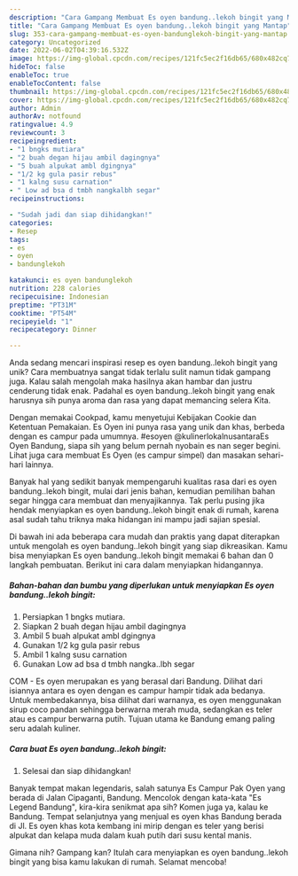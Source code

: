 ```yaml
---
description: "Cara Gampang Membuat Es oyen bandung..lekoh bingit yang Mantap"
title: "Cara Gampang Membuat Es oyen bandung..lekoh bingit yang Mantap"
slug: 353-cara-gampang-membuat-es-oyen-bandunglekoh-bingit-yang-mantap
category: Uncategorized
date: 2022-06-02T04:39:16.532Z
image: https://img-global.cpcdn.com/recipes/121fc5ec2f16db65/680x482cq70/es-oyen-bandunglekoh-bingit-foto-resep-utama.jpg
hideToc: false
enableToc: true
enableTocContent: false
thumbnail: https://img-global.cpcdn.com/recipes/121fc5ec2f16db65/680x482cq70/es-oyen-bandunglekoh-bingit-foto-resep-utama.jpg
cover: https://img-global.cpcdn.com/recipes/121fc5ec2f16db65/680x482cq70/es-oyen-bandunglekoh-bingit-foto-resep-utama.jpg
author: Admin
authorAv: notfound
ratingvalue: 4.9
reviewcount: 3
recipeingredient:
- "1 bngks mutiara"
- "2 buah degan hijau ambil dagingnya"
- "5 buah alpukat ambl dgingnya"
- "1/2 kg gula pasir rebus"
- "1 kalng susu carnation"
- " Low ad bsa d tmbh nangkalbh segar"
recipeinstructions:

- "Sudah jadi dan siap dihidangkan!"
categories:
- Resep
tags:
- es
- oyen
- bandunglekoh

katakunci: es oyen bandunglekoh 
nutrition: 228 calories
recipecuisine: Indonesian
preptime: "PT31M"
cooktime: "PT54M"
recipeyield: "1"
recipecategory: Dinner

---
```





Anda sedang mencari inspirasi resep es oyen bandung..lekoh bingit yang unik? Cara membuatnya sangat tidak terlalu sulit namun tidak gampang juga. Kalau salah mengolah maka hasilnya akan hambar dan justru cenderung tidak enak. Padahal es oyen bandung..lekoh bingit yang enak harusnya sih punya aroma dan rasa yang dapat memancing selera Kita.





Dengan memakai Cookpad, kamu menyetujui Kebijakan Cookie dan Ketentuan Pemakaian. Es Oyen ini punya rasa yang unik dan khas, berbeda dengan es campur pada umumnya. #esoyen @kulinerlokalnusantaraEs Oyen Bandung, siapa sih yang belum pernah nyobain es nan seger begini. Lihat juga cara membuat Es Oyen (es campur simpel) dan masakan sehari-hari lainnya.

Banyak hal yang sedikit banyak mempengaruhi kualitas rasa dari es oyen bandung..lekoh bingit, mulai dari jenis bahan, kemudian pemilihan bahan segar hingga cara membuat dan menyajikannya. Tak perlu pusing jika hendak menyiapkan es oyen bandung..lekoh bingit enak di rumah, karena asal sudah tahu triknya maka hidangan ini mampu jadi sajian spesial.






Di bawah ini ada beberapa cara mudah dan praktis yang dapat diterapkan untuk mengolah es oyen bandung..lekoh bingit yang siap dikreasikan. Kamu bisa menyiapkan Es oyen bandung..lekoh bingit memakai 6 bahan dan 0 langkah pembuatan. Berikut ini cara dalam menyiapkan hidangannya.

<!--inarticleads1-->

##### Bahan-bahan dan bumbu yang diperlukan untuk menyiapkan Es oyen bandung..lekoh bingit:

1. Persiapkan 1 bngks mutiara.
1. Siapkan 2 buah degan hijau ambil dagingnya
1. Ambil 5 buah alpukat ambl dgingnya
1. Gunakan 1/2 kg gula pasir rebus
1. Ambil 1 kalng susu carnation
1. Gunakan  Low ad bsa d tmbh nangka..lbh segar


COM - Es oyen merupakan es yang berasal dari Bandung. Dilihat dari isiannya antara es oyen dengan es campur hampir tidak ada bedanya. Untuk membedakannya, bisa dilihat dari warnanya, es oyen menggunakan sirup coco pandan sehingga berwarna merah muda, sedangkan es teler atau es campur berwarna putih. Tujuan utama ke Bandung emang paling seru adalah kuliner. 

<!--inarticleads2-->

##### Cara buat Es oyen bandung..lekoh bingit:


1. Selesai dan siap dihidangkan!

Banyak tempat makan legendaris, salah satunya Es Campur Pak Oyen yang berada di Jalan Cipaganti, Bandung. Mencolok dengan kata-kata &#34;Es Legend Bandung&#34;, kira-kira senikmat apa sih? Komen juga ya, kalau ke Bandung. Tempat selanjutnya yang menjual es oyen khas Bandung berada di Jl. Es oyen khas kota kembang ini mirip dengan es teler yang berisi alpukat dan kelapa muda dalam kuah putih dari susu kental manis. 

Gimana nih? Gampang kan? Itulah cara menyiapkan es oyen bandung..lekoh bingit yang bisa kamu lakukan di rumah. Selamat mencoba!

